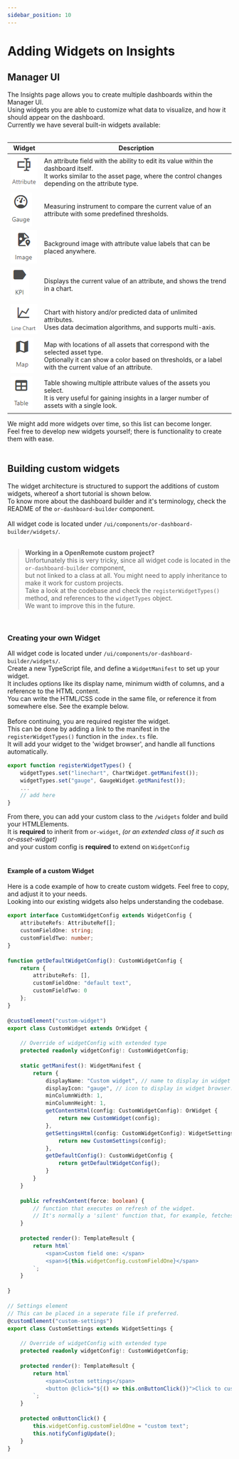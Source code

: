 ```yaml
---
sidebar_position: 10
---
```


# Adding Widgets on Insights

## Manager UI
The Insights page allows you to create multiple dashboards within the Manager UI.<br />
Using widgets you are able to customize what data to visualize, and how it should appear on the dashboard.<br />
Currently we have several built-in widgets available:<br />
<br />

| Widget | Description
|---|---|
|![image](img/attribute-widget.png)| An attribute field with the ability to edit its value within the dashboard itself.<br /> It works similar to the asset page, where the control changes depending on the attribute type. |
|![image](img/gauge-widget.png)| Measuring instrument to compare the current value of an attribute with some predefined thresholds. |
|![image](img/image-widget.png)| Background image with attribute value labels that can be placed anywhere. |
|![image](img/kpi-widget.png)| Displays the current value of an attribute, and shows the trend in a chart. |
|![image](img/line-chart-widget.png)| Chart with history and/or predicted data of unlimited attributes.<br />Uses data decimation algorithms, and supports multi-axis. |
|![image](img/map-widget.png)| Map with locations of all assets that correspond with the selected asset type.<br />Optionally it can show a color based on thresholds, or a label with the current value of an attribute. |
|![image](img/table-widget.png)| Table showing multiple attribute values of the assets you select.<br /> It is very useful for gaining insights in a larger number of assets with a single look. |


We might add more widgets over time, so this list can become longer.<br />
Feel free to develop new widgets yourself; there is functionality to create them with ease.<br />
<br />

## Building custom widgets

The widget architecture is structured to support the additions of custom widgets, whereof a short tutorial is shown below.<br />
To know more about the dashboard builder and it's terminology, check the README of the `or-dashboard-builder` component.<br />
<br />
All widget code is located under `/ui/components/or-dashboard-builder/widgets/`.<br />
<br />

> **Working in a OpenRemote custom project?**<br />
> Unfortunately this is very tricky, since all widget code is located in the `or-dashboard-builder` component,<br />
> but not linked to a class at all. You might need to apply inheritance to make it work for custom projects.<br />
> Take a look at the codebase and check the `registerWidgetTypes()` method, and references to the `widgetTypes` object.<br />
> We want to improve this in the future.<br />
<br />

### Creating your own Widget

All widget code is located under `/ui/components/or-dashboard-builder/widgets/`.<br />
Create a new TypeScript file, and define a `WidgetManifest` to set up your widget.<br />
It includes options like its display name, minimum width of columns, and a reference to the HTML content.<br />
You can write the HTML/CSS code in the same file, or reference it from somewhere else. See the example below.<br />
<br />
Before continuing, you are required register the widget.<br />
This can be done by adding a link to the manifest in the `registerWidgetTypes()` function in the `index.ts` file.<br />
It will add your widget to the 'widget browser', and handle all functions automatically.
```typescript
export function registerWidgetTypes() {
    widgetTypes.set("linechart", ChartWidget.getManifest());
    widgetTypes.set("gauge", GaugeWidget.getManifest());
    ...
    // add here
}
```

From there, you can add your custom class to the `/widgets` folder and build your HTMLElements.<br />
It is **required** to inherit from `or-widget`, *(or an extended class of it such as or-asset-widget)*<br />
and your custom config is **required** to extend on `WidgetConfig`<br />
<br />


#### Example of a custom Widget

Here is a code example of how to create custom widgets. Feel free to copy, and adjust it to your needs.<br />
Looking into our existing widgets also helps understanding the codebase.

```typescript
export interface CustomWidgetConfig extends WidgetConfig {
    attributeRefs: AttributeRef[];
    customFieldOne: string;
    customFieldTwo: number;
}

function getDefaultWidgetConfig(): CustomWidgetConfig {
    return {
        attributeRefs: [],
        customFieldOne: "default text",
        customFieldTwo: 0
    };
}

@customElement("custom-widget")
export class CustomWidget extends OrWidget {

    // Override of widgetConfig with extended type
    protected readonly widgetConfig!: CustomWidgetConfig;

    static getManifest(): WidgetManifest {
        return {
            displayName: "Custom widget", // name to display in widget browser
            displayIcon: "gauge", // icon to display in widget browser. Uses <or-icon> and https://materialdesignicons.com
            minColumnWidth: 1,
            minColumnHeight: 1,
            getContentHtml(config: CustomWidgetConfig): OrWidget {
                return new CustomWidget(config);
            },
            getSettingsHtml(config: CustomWidgetConfig): WidgetSettings {
                return new CustomSettings(config);
            },
            getDefaultConfig(): CustomWidgetConfig {
                return getDefaultWidgetConfig();
            }
        }
    }

    public refreshContent(force: boolean) {
        // function that executes on refresh of the widget.
        // It's normally a 'silent' function that, for example, fetches the data of assets again.
    }

    protected render(): TemplateResult {
        return html`
            <span>Custom field one: </span>
            <span>${this.widgetConfig.customFieldOne}</span>
        `;
    }

}

// Settings element
// This can be placed in a seperate file if preferred.
@customElement("custom-settings")
export class CustomSettings extends WidgetSettings {

    // Override of widgetConfig with extended type
    protected readonly widgetConfig!: CustomWidgetConfig;

    protected render(): TemplateResult {
        return html`
            <span>Custom settings</span>
            <button @click="${() => this.onButtonClick()}">Click to customize text</button>
        `;
    }

    protected onButtonClick() {
        this.widgetConfig.customFieldOne = "custom text";
        this.notifyConfigUpdate();
    }
}

```
